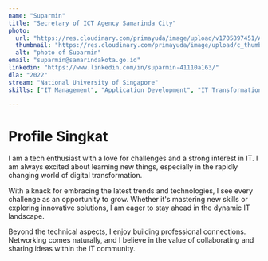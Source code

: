 ```yaml
---
name: "Suparmin"
title: "Secretary of ICT Agency Samarinda City"
photo: 
  url: "https://res.cloudinary.com/primayuda/image/upload/v1705897451/APDI/suparmin_dc1ebs.png"
  thumbnail: "https://res.cloudinary.com/primayuda/image/upload/c_thumb,w_200,g_face/v1705897451/APDI/suparmin_dc1ebs.png"
  alt: "photo of Suparmin"
email: "suparmin@samarindakota.go.id"
linkedin: "https://www.linkedin.com/in/suparmin-41110a163/"
dla: "2022"
stream: "National University of Singapore"
skills: ["IT Management", "Application Development", "IT Transformation", "IT Service Management"]

---
```

# Profile Singkat

I am a tech enthusiast with a love for challenges and a strong interest in IT. I am always excited about learning new things, especially in the rapidly changing world of digital transformation.

With a knack for embracing the latest trends and technologies, I see every challenge as an opportunity to grow. Whether it's mastering new skills or exploring innovative solutions, I am eager to stay ahead in the dynamic IT landscape.

Beyond the technical aspects, I enjoy building professional connections. Networking comes naturally, and I believe in the value of collaborating and sharing ideas within the IT community.







